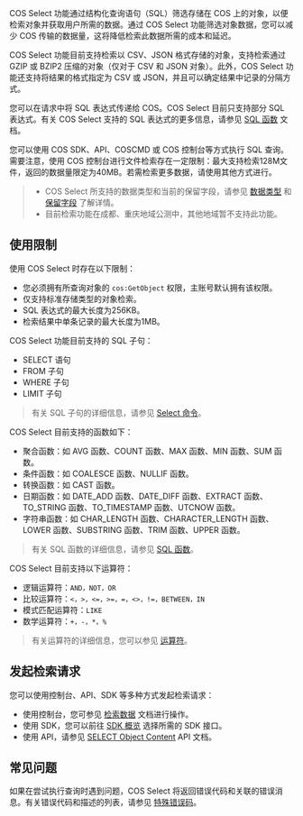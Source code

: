 COS Select 功能通过结构化查询语句（SQL）筛选存储在 COS 上的对象，以便检索对象并获取用户所需的数据。通过 COS  Select 功能筛选对象数据，您可以减少 COS 传输的数据量，这将降低检索此数据所需的成本和延迟。

COS Select 功能目前支持检索以 CSV、JSON 格式存储的对象，支持检索通过 GZIP 或 BZIP2 压缩的对象（仅对于 CSV 和 JSON 对象）。此外，COS Select 功能还支持将结果的格式指定为 CSV 或 JSON，并且可以确定结果中记录的分隔方式。

您可以在请求中将 SQL 表达式传递给 COS。COS Select 目前只支持部分 SQL 表达式。有关 COS Select 支持的 SQL 表达式的更多信息，请参见 [SQL 函数](https://intl.cloud.tencent.com/document/product/436/32474) 文档。

您可以使用 COS SDK、API、COSCMD 或 COS 控制台等方式执行 SQL 查询。需要注意，使用 COS 控制台进行文件检索存在一定限制：最大支持检索128M文件，返回的数据量限定为40MB。若需检索更多数据，请使用其他方式进行。

>
>- COS Select 所支持的数据类型和当前的保留字段，请参见 [数据类型](https://intl.cloud.tencent.com/document/product/436/32476) 和 [保留字段](https://intl.cloud.tencent.com/document/product/436/32475) 了解详情。
>- 目前检索功能在成都、重庆地域公测中，其他地域暂不支持此功能。

## 使用限制

使用 COS Select 时存在以下限制：

- 您必须拥有所查询对象的 `cos:GetObject` 权限，主账号默认拥有该权限。
- 仅支持标准存储类型的对象检索。
- SQL 表达式的最大长度为256KB。
- 检索结果中单条记录的最大长度为1MB。

COS Select 功能目前支持的 SQL 子句：

- SELECT 语句
- FROM 子句
- WHERE 子句
- LIMIT 子句

>有关 SQL 子句的详细信息，请参见 [Select 命令](https://intl.cloud.tencent.com/document/product/436/32473)。

COS Select 目前支持的函数如下：

- 聚合函数：如 AVG 函数、COUNT 函数、MAX 函数、MIN 函数、SUM 函数。
- 条件函数：如 COALESCE 函数、NULLIF 函数。
- 转换函数：如 CAST 函数。
- 日期函数：如 DATE_ADD 函数、DATE_DIFF 函数、EXTRACT 函数、TO_STRING 函数、TO_TIMESTAMP 函数、UTCNOW 函数。
- 字符串函数：如 CHAR_LENGTH 函数、CHARACTER_LENGTH 函数、LOWER 函数、SUBSTRING 函数、TRIM 函数、UPPER 函数。

>有关 SQL 函数的详细信息，请参见 [SQL 函数](https://intl.cloud.tencent.com/document/product/436/32474)。

COS Select 目前支持以下运算符：

- 逻辑运算符：`AND，NOT，OR`
- 比较运算符：`<，>，<=，>=，=，<>，!=，BETWEEN，IN`
- 模式匹配运算符：`LIKE`
- 数学运算符：`+，-，*，%`

>有关运算符的详细信息，您可以参见 [运算符](https://intl.cloud.tencent.com/document/product/436/32477)。



## 发起检索请求

您可以使用控制台、API、SDK 等多种方式发起检索请求：

- 使用控制台，您可参见 [检索数据](https://intl.cloud.tencent.com/document/product/436/32538) 文档进行操作。
- 使用 SDK，您可以前往 [SDK 概览](https://intl.cloud.tencent.com/document/product/436/6474) 选择所需的 SDK 接口。
- 使用 API，请参见 [SELECT Object Content](https://intl.cloud.tencent.com/document/product/436/32360) API 文档。

## 常见问题

如果在尝试执行查询时遇到问题，COS Select 将返回错误代码和关联的错误消息。有关错误代码和描述的列表，请参见 [特殊错误码](https://intl.cloud.tencent.com/document/product/436/32360#errorcode)。                      
